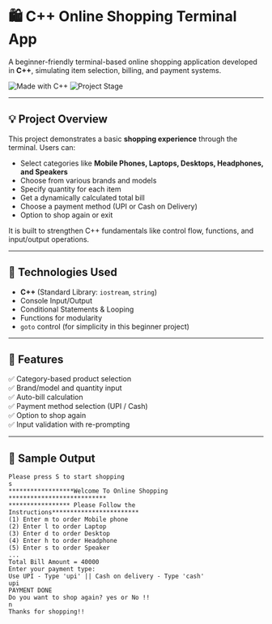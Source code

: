 # 🛍️ C++ Online Shopping Terminal App

A beginner-friendly terminal-based online shopping application developed in **C++**, simulating item selection, billing, and payment systems.

![Made with C++](https://img.shields.io/badge/Made%20with-C%2B%2B-blue)
![Project Stage](https://img.shields.io/badge/Status-Completed-brightgreen)

---

## 💡 Project Overview

This project demonstrates a basic **shopping experience** through the terminal. Users can:

- Select categories like **Mobile Phones, Laptops, Desktops, Headphones, and Speakers**
- Choose from various brands and models
- Specify quantity for each item
- Get a dynamically calculated total bill
- Choose a payment method (UPI or Cash on Delivery)
- Option to shop again or exit

It is built to strengthen C++ fundamentals like control flow, functions, and input/output operations.

---

## 🔧 Technologies Used

- **C++** (Standard Library: `iostream`, `string`)
- Console Input/Output
- Conditional Statements & Looping
- Functions for modularity
- `goto` control (for simplicity in this beginner project)

---

## 📂 Features

✅ Category-based product selection  
✅ Brand/model and quantity input  
✅ Auto-bill calculation  
✅ Payment method selection (UPI / Cash)  
✅ Option to shop again  
✅ Input validation with re-prompting  

---

## 📸 Sample Output

```text
Please press S to start shopping
s
******************Welcome To Online Shopping ***************************
***************** Please Follow the Instructions************************
(1) Enter m to order Mobile phone
(2) Enter l to order Laptop
(3) Enter d to order Desktop
(4) Enter h to order Headphone
(5) Enter s to order Speaker
...
Total Bill Amount = 40000
Enter your payment type:
Use UPI - Type 'upi' || Cash on delivery - Type 'cash'
upi
PAYMENT DONE
Do you want to shop again? yes or No !!
n
Thanks for shopping!!

